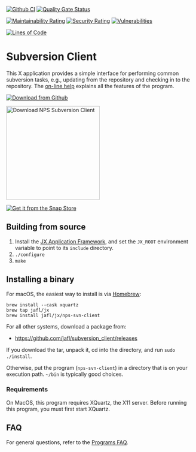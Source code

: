 [![Github CI](https://github.com/jafl/subversion_client/actions/workflows/ci.yml/badge.svg)](https://github.com/jafl/subversion_client/actions/workflows/ci.yml)
[![Quality Gate Status](https://sonarcloud.io/api/project_badges/measure?branch=main&project=jafl_subversion_client&metric=alert_status)](https://sonarcloud.io/dashboard?id=jafl_subversion_client&branch=main)

[![Maintainability Rating](https://sonarcloud.io/api/project_badges/measure?branch=main&project=jafl_subversion_client&metric=sqale_rating)](https://sonarcloud.io/dashboard?id=jafl_subversion_client&branch=main)
[![Security Rating](https://sonarcloud.io/api/project_badges/measure?branch=main&project=jafl_subversion_client&metric=security_rating)](https://sonarcloud.io/dashboard?id=jafl_subversion_client&branch=main)
[![Vulnerabilities](https://sonarcloud.io/api/project_badges/measure?branch=main&project=jafl_subversion_client&metric=vulnerabilities)](https://sonarcloud.io/dashboard?id=jafl_subversion_client&branch=main)

[![Lines of Code](https://sonarcloud.io/api/project_badges/measure?branch=main&project=jafl_subversion_client&metric=ncloc)](https://sonarcloud.io/dashboard?id=jafl_subversion_client&branch=main)

# Subversion Client

This X application provides a simple interface for performing common subversion tasks, e.g., updating from the repository and checking in to the repository.  The [on-line help](http://nps-svnclient.sourceforge.net/help.html) explains all the features of the program.

[![Download from Github](http://libjx.sourceforge.net/github.png)](https://github.com/jafl/subversion_client/releases/latest)

<a href="https://sourceforge.net/p/nps-svnclient/"><img alt="Download NPS Subversion Client" src="https://sourceforge.net/sflogo.php?type=17&group_id=170488" width="250"></a>

[![Get it from the Snap Store](https://snapcraft.io/static/images/badges/en/snap-store-white.svg)](https://snapcraft.io/nps-svn-client)


## Building from source

1. Install the [JX Application Framework](https://github.com/jafl/jx_application_framework),  and set the `JX_ROOT` environment variable to point to its `include` directory.
1. `./configure`
1. `make`


## Installing a binary

For macOS, the easiest way to install is via [Homebrew](https://brew.sh):

    brew install --cask xquartz
    brew tap jafl/jx
    brew install jafl/jx/nps-svn-client

For all other systems, download a package from:

* https://github.com/jafl/subversion_client/releases

If you download the tar, unpack it, cd into the directory, and run `sudo ./install`.

Otherwise, put the program (`nps-svn-client`) in a directory that is on your execution path.  `~/bin` is typically good choices.

### Requirements

On MacOS, this program requires XQuartz, the X11 server.  Before running this program, you must first start XQuartz.


## FAQ

For general questions, refer to the [Programs FAQ](https://github.com/jafl/jx_application_framework/blob/master/APPS.md).
